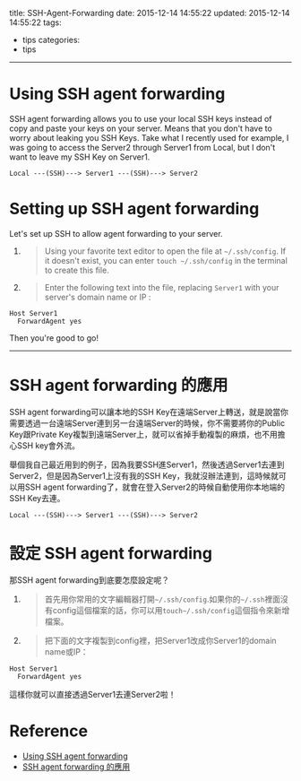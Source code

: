 title: SSH-Agent-Forwarding
date: 2015-12-14 14:55:22
updated: 2015-12-14 14:55:22
tags:
- tips
categories:
- tips
---

# Using SSH agent forwarding

SSH agent forwarding allows you to use your local SSH keys instead of copy and paste your keys on your server. Means that  you don't have to worry about leaking you SSH Keys.
Take what I recently used for example, I was going to access the Server2 through Server1 from Local, but I don't want to leave my SSH Key on Server1.
```
Local ---(SSH)---> Server1 ---(SSH)---> Server2
```

# Setting up SSH agent forwarding
Let's set up SSH to allow agent forwarding to your server.
1. > Using your favorite text editor to open the file at `~/.ssh/config`. If it doesn't exist, you can enter `touch ~/.ssh/config` in the terminal to create this file.
2. > Enter the following text into the file, replacing `Server1` with your server's domain name or IP :
```
Host Server1
  ForwardAgent yes
```
Then you're good to go!

---

# SSH agent forwarding 的應用

SSH agent forwarding可以讓本地的SSH Key在遠端Server上轉送，就是說當你需要透過一台遠端Server連到另一台遠端Server的時候，你不需要將你的Public Key跟Private Key複製到遠端Server上，就可以省掉手動複製的麻煩，也不用擔心SSH key會外流。
<!-- more -->
舉個我自己最近用到的例子，因為我要SSH進Server1，然後透過Server1去連到Server2，但是因為Server1上沒有我的SSH Key，我就沒辦法連到，這時候就可以用SSH agent forwarding了，就會在登入Server2的時候自動使用你本地端的SSH Key去連。
```
Local ---(SSH)---> Server1 ---(SSH)---> Server2
```

# 設定 SSH agent forwarding
那SSH agent forwarding到底要怎麼設定呢？
1. > 首先用你常用的文字編輯器打開`~/.ssh/config`.如果你的`~/.ssh`裡面沒有config這個檔案的話，你可以用`touch~/.ssh/config`這個指令來新增檔案。
2. > 把下面的文字複製到config裡，把Server1改成你Server1的domain name或IP：
```
Host Server1
  ForwardAgent yes
```
這樣你就可以直接透過Server1去連Server2啦！

# Reference
* [Using SSH agent forwarding](https://developer.github.com/guides/using-ssh-agent-forwarding/)
* [SSH agent forwarding 的應用](https://ihower.tw/blog/archives/7837)